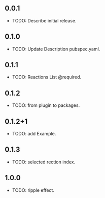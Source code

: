 ## 0.0.1

* TODO: Describe initial release.

## 0.1.0

* TODO: Update Description pubspec.yaml.

## 0.1.1

* TODO: Reactions List @required.

## 0.1.2

* TODO: from plugin to packages.

## 0.1.2+1

* TODO: add Example.

## 0.1.3

* TODO: selected rection index.

## 1.0.0

* TODO: ripple effect.